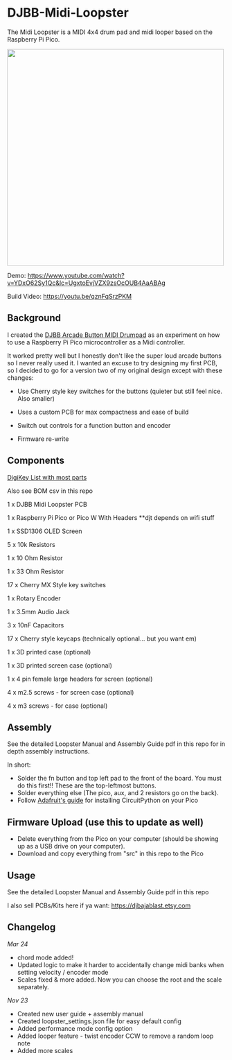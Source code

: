 # DJBB-Midi-Loopster

The Midi Loopster is a MIDI 4x4 drum pad and midi looper based on the Raspberry Pi Pico.

<img src="https://github.com/derrickthomin/DJBB-Midi-Loopster/assets/47721204/7fd8947b-3e0c-4b52-8c49-9ba41d68957a" width="500">


Demo:          https://www.youtube.com/watch?v=YDxO62Sy1Qc&lc=UgxtoEvjVZX9zsOcOUB4AaABAg

Build Video:   https://youtu.be/qznFqSrzPKM

## Background
I created the [DJBB Arcade Button MIDI Drumpad](https://github.com/derrickthomin/djbb-midi-box) as an experiment on how to use a Raspberry Pi Pico microcontroller as a Midi controller.

It worked pretty well but I honestly don't like the super loud arcade buttons so I never really used it. I wanted an excuse to try designing my first PCB, so I decided to go for a version two of my original design except with these changes:

- Use Cherry style key switches for the buttons (quieter but still feel nice. Also smaller)

- Uses a custom PCB for max compactness and ease of build

- Switch out controls for a function button and encoder

- Firmware re-write

  
## Components
[DigiKey List with most parts](https://www.digikey.com/en/mylists/list/QX3GPIZNYA)

Also see BOM csv in this repo



1 x DJBB Midi Loopster PCB

1 x Raspberry Pi Pico or Pico W With Headers **djt depends on wifi stuff

1 x SSD1306 OLED Screen

5 x 10k Resistors

1 x 10 Ohm Resistor

1 x 33 Ohm Resistor

17 x Cherry MX Style key switches

1 x Rotary Encoder 

1 x 3.5mm Audio Jack

3 x 10nF Capacitors

17 x Cherry style keycaps (technically optional... but you want em)

1 x 3D printed case (optional)

1 x 3D printed screen case (optional)

1 x 4 pin female large headers for screen (optional)

4 x m2.5 screws - for screen case (optional) 

4 x m3 screws - for case (optional)

## Assembly
See the detailed Loopster Manual and Assembly Guide pdf in this repo for in depth assembly instructions.

In short:
- Solder the fn button and top left pad to the front of the board. You must do this first!! These are the top-leftmost buttons.
- Solder everything else (The pico, aux, and 2 resistors go on the back).
- Follow [Adafruit's guide](https://learn.adafruit.com/getting-started-with-raspberry-pi-pico-circuitpython?gclid=CjwKCAjw6p-oBhAYEiwAgg2PghND96Zkn-Pus4noFSVOym_cpsFfdWGF-w9weuVSVz8qTd52cKaOGBoCJ0QQAvD_BwE) for installing CircuitPython on your Pico

## Firmware Upload (use this to update as well)
- Delete everything from the Pico on your computer (should be showing up as a USB drive on your computer).
- Download and copy everything from "src" in this repo to the Pico

## Usage
See the detailed Loopster Manual and Assembly Guide pdf in this repo

I also sell PCBs/Kits here if ya want: https://djbajablast.etsy.com

## Changelog
_Mar 24_
- chord mode added!
- Updated logic to make it harder to accidentally change midi banks when setting velocity / encoder mode
- Scales fixed & more added. Now you can choose the root and the scale separately.

_Nov 23_
- Created new user guide + assembly manual
- Created loopster_settings.json file for easy default config
- Added performance mode config option
- Added looper feature - twist encoder CCW to remove a random loop note
- Added more scales
